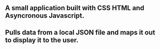 ## A small application built with CSS HTML and Asyncronous Javascript.

## Pulls data from a local JSON file and maps it out to display it to the user.